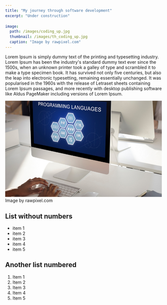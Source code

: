 ```yaml
---
title: "My journey through software development"
excerpt: "Under construction"

image: 
  path: /images/coding_up.jpg
  thumbnail: /images/th_coding_up.jpg
  caption: "Image by rawpixel.com"
---
```


Lorem Ipsum is simply dummy text of the printing and typesetting industry. Lorem Ipsum has been the industry's standard dummy text ever since the 1500s, when an unknown printer took a galley of type and scrambled it to make a type specimen book. It has survived not only five centuries, but also the leap into electronic typesetting, remaining essentially unchanged. It was popularised in the 1960s with the release of Letraset sheets containing Lorem Ipsum passages, and more recently with desktop publishing software like Aldus PageMaker including versions of Lorem Ipsum.

![Image by rawpixel.com](/images/coding.jpg)
Image by rawpixel.com

## List without numbers

* item 1
* item 2
* item 3
* item 4
* item 5


## Another list numbered

1. Item 1
2. Item 2
3. Item 3
4. Item 4
5. Item 5
